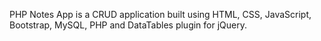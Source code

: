 PHP Notes App is a CRUD application built using HTML, CSS, JavaScript, Bootstrap, MySQL, PHP and DataTables plugin for jQuery.

